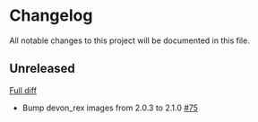 # Changelog

All notable changes to this project will be documented in this file.

## Unreleased

[Full diff](https://github.com/sider/runners/compare/0.0.5...HEAD)

- Bump devon_rex images from 2.0.3 to 2.1.0 [#75](https://github.com/sider/runners/pull/75)
